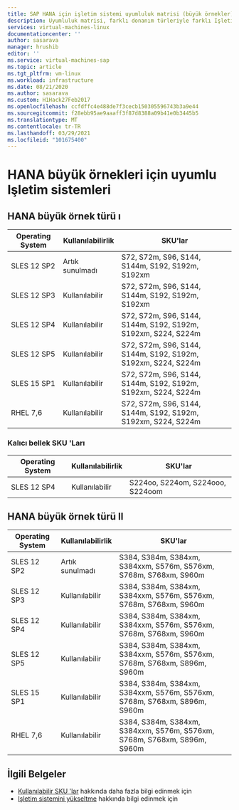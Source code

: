 ```yaml
---
title: SAP HANA için işletim sistemi uyumluluk matrisi (büyük örnekler) | Microsoft Docs
description: Uyumluluk matrisi, farklı donanım türleriyle farklı Işletim sistemi sürümlerinin uyumluluğunu temsil eder (büyük örnekler)
services: virtual-machines-linux
documentationcenter: ''
author: sasarava
manager: hrushib
editor: ''
ms.service: virtual-machines-sap
ms.topic: article
ms.tgt_pltfrm: vm-linux
ms.workload: infrastructure
ms.date: 08/21/2020
ms.author: sasarava
ms.custom: H1Hack27Feb2017
ms.openlocfilehash: ccfdffc4e488de7f3cecb150305596743b3a9e44
ms.sourcegitcommit: f28ebb95ae9aaaff3f87d8388a09b41e0b3445b5
ms.translationtype: MT
ms.contentlocale: tr-TR
ms.lasthandoff: 03/29/2021
ms.locfileid: "101675400"
---
```

# <a name="compatible-operating-systems-for-hana-large-instances"></a>HANA büyük örnekleri için uyumlu Işletim sistemleri

## <a name="hana-large-instance-type-i"></a>HANA büyük örnek türü ı     
  | Operating System | Kullanılabilirlik        | SKU'lar                                                          |
  |------------------|---------------------|---------------------------------------------------------------|
  | SLES 12 SP2      | Artık sunulmadı | S72, S72m, S96, S144, S144m, S192, S192m, S192xm              |
  | SLES 12 SP3      | Kullanılabilir           | S72, S72m, S96, S144, S144m, S192, S192m, S192xm              |
  | SLES 12 SP4      | Kullanılabilir           | S72, S72m, S96, S144, S144m, S192, S192m, S192xm, S224, S224m |
  | SLES 12 SP5      | Kullanılabilir           | S72, S72m, S96, S144, S144m, S192, S192m, S192xm, S224, S224m |
  | SLES 15 SP1      | Kullanılabilir           | S72, S72m, S96, S144, S144m, S192, S192m, S192xm, S224, S224m |
  | RHEL 7,6         | Kullanılabilir           | S72, S72m, S96, S144, S144m, S192, S192m, S192xm, S224, S224m |

  
### <a name="persistent-memory-skus"></a>Kalıcı bellek SKU 'Ları
  | Operating System | Kullanılabilirlik | SKU'lar                             |
  |------------------|--------------|----------------------------------|
  | SLES 12 SP4      | Kullanılabilir    | S224oo, S224om, S224ooo, S224oom |
  
## <a name="hana-large-instance-type-ii"></a>HANA büyük örnek türü II     
  |  Operating System       | Kullanılabilirlik        | SKU'lar                                                                     |
  |-------------------------|---------------------|--------------------------------------------------------------------------|
  | SLES 12 SP2             | Artık sunulmadı | S384, S384m, S384xm, S384xxm, S576m, S576xm, S768m, S768xm, S960m        |
  | SLES 12 SP3             | Kullanılabilir           | S384, S384m, S384xm, S384xxm, S576m, S576xm, S768m, S768xm, S960m        |
  | SLES 12 SP4             | Kullanılabilir           | S384, S384m, S384xm, S384xxm, S576m, S576xm, S768m, S768xm, S960m        |
  | SLES 12 SP5             | Kullanılabilir           | S384, S384m, S384xm, S384xxm, S576m, S576xm, S768m, S768xm, S896m, S960m |
  | SLES 15 SP1             | Kullanılabilir           | S384, S384m, S384xm, S384xxm, S576m, S576xm, S768m, S768xm, S896m, S960m |
  | RHEL 7,6                | Kullanılabilir           | S384, S384m, S384xm, S384xxm, S576m, S576xm, S768m, S768xm, S896m, S960m |

## <a name="related-documents"></a>İlgili Belgeler

- [Kullanılabilir SKU 'lar](hana-available-skus.md) hakkında daha fazla bilgi edinmek için
- [Işletim sistemini yükseltme](os-upgrade-hana-large-instance.md) hakkında bilgi edinmek için
  

  
  
